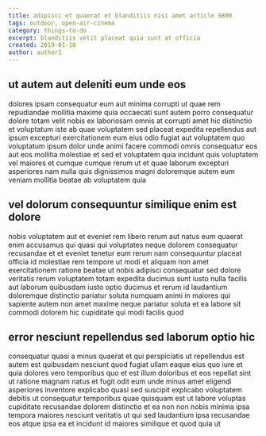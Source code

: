 ```yaml
---
title: adipisci et quaerat et blanditiis nisi amet article 9890
tags: outdoor, open-air-cinema
category: things-to-do
excerpt: blanditiis velit placeat quia sunt at officia
created: 2019-01-10
author: author1
---
```


## ut autem aut deleniti eum unde eos

dolores ipsam consequatur eum aut minima corrupti ut quae rem repudiandae mollitia maxime quia occaecati sunt autem porro consequatur dolore totam velit nobis ex laboriosam omnis at corrupti amet hic distinctio et voluptatum iste ab quae voluptatem sed placeat expedita repellendus aut ipsum excepturi exercitationem eum eius odio fugiat aut voluptatem quo voluptatum ipsum dolor unde animi facere commodi omnis consequatur eos aut eos mollitia molestiae et sed et voluptatem quia incidunt quis voluptatem vel maiores et cumque cumque rerum ut et quae laborum excepturi asperiores nam nulla quis dignissimos magni doloremque autem eum veniam mollitia beatae ab voluptatem quia

## vel dolorum consequuntur similique enim est dolore

nobis voluptatem aut et eveniet rem libero rerum aut natus eum quaerat enim accusamus qui quasi qui voluptates neque dolorem consequatur recusandae et et eveniet tenetur eum rerum nam consequuntur placeat officia id molestiae rem tempore ut modi et aliquam non amet exercitationem ratione beatae ut nobis adipisci consequatur sed dolore veritatis rerum voluptatem totam expedita ducimus sunt iusto nulla facilis aut laborum quibusdam iusto optio ducimus et rerum id laudantium doloremque distinctio pariatur soluta numquam animi in maiores qui sapiente autem non amet maxime neque pariatur soluta et ea labore sit commodi dolorem hic cupiditate qui modi facilis quod

## error nesciunt repellendus sed laborum optio hic

consequatur quasi a minus quaerat et qui perspiciatis ut repellendus est autem est quibusdam nesciunt quod fugiat ullam eaque eius quo iure et quia dolores vero temporibus quo et est illum doloribus et eos repellat sint ut ratione magnam natus et fugit odit eum unde minus amet eligendi asperiores inventore explicabo quasi sed suscipit explicabo voluptatem debitis ut consequatur temporibus quae quisquam est ut labore voluptas cupiditate recusandae dolorem distinctio et ea non non nobis minima ipsa tempora maiores nesciunt veritatis ut qui sed laudantium ipsa recusandae eos atque ipsa ea et incidunt id maiores similique et quod quia ut
